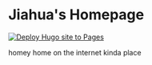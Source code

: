 # Jiahua's Homepage
[![Deploy Hugo site to Pages](https://github.com/jchen/site/actions/workflows/hugo.yml/badge.svg)](https://github.com/jchen/site/actions/workflows/hugo.yml)

homey home on the internet kinda place
